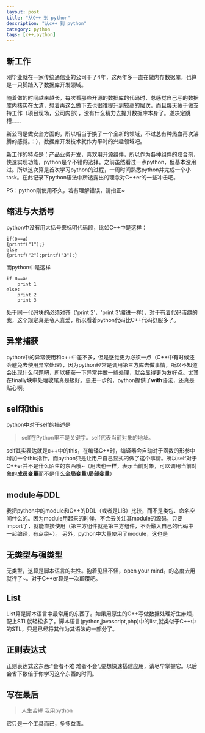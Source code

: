 ```yaml
---
layout: post
title: "从C++ 到 python"
description: "从c++ 到 python"
category: python
tags: [c++,python]
---
```


## 新工作 ##
刚毕业就在一家传统通信业的公司干了4年，这两年多一直在做内存数据库，也算是一只脚踏入了数据库开发领域。  

随着做的时间越来越长，每次看那些开源的数据库的代码时，总感觉自己写的数据库内核实在太渣，想着再这么做下去也很难提升到较高的层次，而且每天疲于做支持工作（项目现场，公司内部），没有什么精力去提升数据库本身了。遂决定跳槽......  

新公司是做安全方面的，所以相当于换了一个全新的领域，不过总有种热血再次沸腾的感觉。：），数据库开发技术就作为平时的兴趣领域吧。  

新工作的特点是：产品业务开发，喜欢用开源组件，所以作为各种组件的胶合剂，快速实现功能，python是个不错的选择。之前虽然看过一点python，但基本没用过。所以这次算是首次学习python的过程，一周时间熟悉python并完成一个小task。在此记录下python语法中所透露出的理念对C++er的一些冲击吧。  

PS：python刚使用不久，若有理解错误，请指正~

## 缩进与大括号 ##
python中没有用大括号来标明代码段，比如C++中是这样：

    if(0==a)
    {printf("1");}
    else
    {printf("2");printf("3");}

而python中是这样

    if 0==a:
    	print 1
    else:
    	print 2
		print 3

处于同一代码块的必须对齐（'print 2'，'print 3'缩进一样），对于有着代码洁癖的我，这个规定真是令人喜爱，所以看着python代码比C++代码舒服多了。  


## 异常捕获 ##
python中的异常使用和c++中差不多，但是感觉更为必须一点（C++中有时候还会避免去使用异常处理），因为python经常是调用第三方库去做事情，所以不知道会出现什么问题吧，所以捕获一下异常并做一些处理，就会显得更为友好点。尤其在finally块中处理收尾真是极好。更进一步的，python提供了**with**语法，还真是贴心啊。

## self和this ##
python中对于self的描述是
> self在Python里不是关键字。self代表当前对象的地址。

self其实表达就是c++中的this，在编译C++时，编译器会自动对于函数的形参中增加一个this指针。而python只是让用户自己显式的做了这个事情。所以self对于C++er并不是什么陌生的东西哦~（用法也一样，表示当前对象，可以调用当前对象的**成员变量**而不是什么**全局变量**/**局部变量**）

## module与DDL ##
我把python中的module和C++的DDL（或者是LIB）比较，而不是类包、命名空间什么的。因为module用起来的时候，不会去关注其module的源码，只要import了，就能直接使用（第三方组件就是第三方组件，不会融入自己的代码中一起编译，有点绕~）。
另外，python中大量使用了module，这也是


## 无类型与强类型 ##
无类型，这算是脚本语言的共性。抱着见怪不怪，open your mind。的态度去用就行了~。对于C++er算是一次颠覆吧。  

## List ##
List算是脚本语言中最常用的东西了。如果用原生的C++写做数据处理好生麻烦，配上STL就轻松多了。脚本语言(python,javascript,php)中的list,就类似于C++中的STL，只是已经将其作为其语法的一部分了。

## 正则表达式 ##
正则表达式这东西:"会者不难 难者不会",要想快速搭建应用，请尽早掌握它。以后会省下数倍于你学习这个东西的时间。

## 写在最后 ##

> 人生苦短 我用python
 
它只是一个工具而已，多多益善。